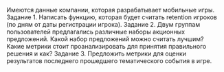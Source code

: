 Имеются данные компании, которая разрабатывает мобильные игры.
Задание 1. Написать функцию, которая будет считать retention игроков (по дням от даты регистрации игрока).
Задание 2. Двум группам пользователей предлагались различные наборы акционных предложений. Какой набор предложений можно считать лучшим? Какие метрики стоит проанализировать для принятия правильного решения и как?
Задание 3. Предложить метрики для оценки результатов последнего прошедшего тематического события в игре.
